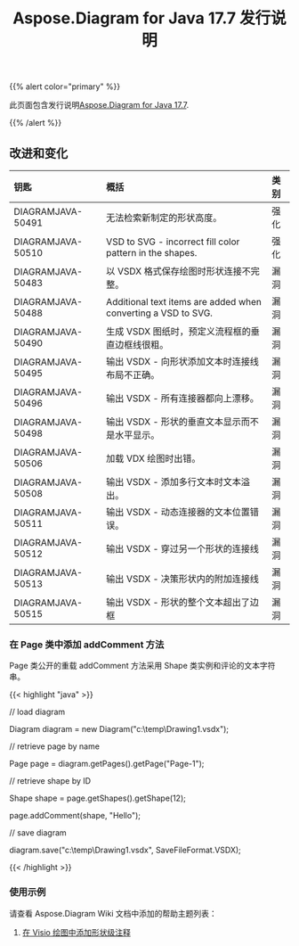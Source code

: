 ﻿---
title: Aspose.Diagram for Java 17.7 发行说明
type: docs
weight: 60
url: /zh/java/aspose-diagram-for-java-17-7-release-notes/
---
{{% alert color="primary" %}} 

此页面包含发行说明[Aspose.Diagram for Java 17.7](https://docs.aspose.com/diagram/java/aspose-diagram-for-java-17-7-release-notes/).

{{% /alert %}} 
## **改进和变化**

|**钥匙**|**概括**|**类别**|
|:- |:- |:- |
|DIAGRAMJAVA-50491|无法检索新制定的形状高度。|强化|
|DIAGRAMJAVA-50510|VSD to SVG - incorrect fill color pattern in the shapes.|强化|
|DIAGRAMJAVA-50483|以 VSDX 格式保存绘图时形状连接不完整。|漏洞|
|DIAGRAMJAVA-50488|Additional text items are added when converting a VSD to SVG.|漏洞|
|DIAGRAMJAVA-50490|生成 VSDX 图纸时，预定义流程框的垂直边框线很粗。|漏洞|
|DIAGRAMJAVA-50495|输出 VSDX - 向形状添加文本时连接线布局不正确。|漏洞|
|DIAGRAMJAVA-50496|输出 VSDX - 所有连接器都向上漂移。|漏洞|
|DIAGRAMJAVA-50498|输出 VSDX - 形状的垂直文本显示而不是水平显示。|漏洞|
|DIAGRAMJAVA-50506|加载 VDX 绘图时出错。|漏洞|
|DIAGRAMJAVA-50508|输出 VSDX - 添加多行文本时文本溢出。|漏洞|
|DIAGRAMJAVA-50511|输出 VSDX - 动态连接器的文本位置错误。|漏洞|
|DIAGRAMJAVA-50512|输出 VSDX - 穿过另一个形状的连接线|漏洞|
|DIAGRAMJAVA-50513|输出 VSDX - 决策形状内的附加连接线|漏洞|
|DIAGRAMJAVA-50515|输出 VSDX - 形状的整个文本超出了边框|漏洞|
### **在 Page 类中添加 addComment 方法**
Page 类公开的重载 addComment 方法采用 Shape 类实例和评论的文本字符串。

{{< highlight "java" >}}

 // load diagram

Diagram diagram = new Diagram("c:\\temp\\Drawing1.vsdx");

// retrieve page by name

Page page = diagram.getPages().getPage("Page-1");

// retrieve shape by ID

Shape shape = page.getShapes().getShape(12);

page.addComment(shape, "Hello");

// save diagram

diagram.save("c:\\temp\\Drawing1.vsdx", SaveFileFormat.VSDX);

{{< /highlight >}}
### **使用示例**
请查看 Aspose.Diagram Wiki 文档中添加的帮助主题列表：

1. [在 Visio 绘图中添加形状级注释](/diagram/zh/java/working-with-comments/#workingwithcomments-addashape-levelcommentinvisiodrawing)
